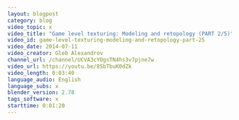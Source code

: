 ```yaml
---
layout: blogpost
category: blog
video_topic: x
video_title: "Game level texturing: Modeling and retopology (PART 2/5)"
video_id: game-level-texturing-modeling-and-retopology-part-25
video_date: 2014-07-11
video_creator: Gleb Alexandrov
channel_url: /channel/UCVA3cYOgsTN4hs3v7pjne7w
video_url: https://youtu.be/8SbTbuK0dZk
video_length: 0:03:40
language_audio: English
language_subs: x
blender_version: 2.78
tags_software: x
starttime: 0:01:20
---
```

